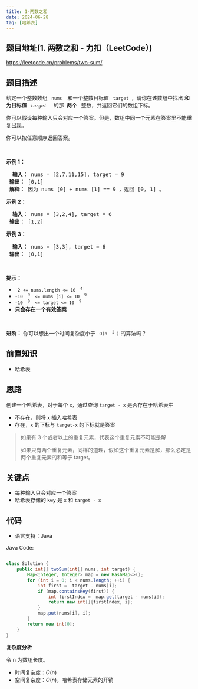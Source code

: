 ```yaml
---
title: 1-两数之和
date: 2024-06-28
tag: [哈希表]
---
```




## 题目地址(1. 两数之和 - 力扣（LeetCode）)

https://leetcode.cn/problems/two-sum/

## 题目描述

<p> 给定一个整数数组 <code> nums </code>&nbsp; 和一个整数目标值 <code> target </code>，请你在该数组中找出 <strong> 和为目标值 </strong> <em> <code> target </code> </em>&nbsp; 的那&nbsp; <strong> 两个 </strong>&nbsp; 整数，并返回它们的数组下标。</p>

<p> 你可以假设每种输入只会对应一个答案。但是，数组中同一个元素在答案里不能重复出现。</p>

<p> 你可以按任意顺序返回答案。</p>

<p>&nbsp; </p>

<p> <strong class="example"> 示例 1：</strong> </p>

<pre> <strong> 输入：</strong> nums = [2,7,11,15], target = 9
<strong> 输出：</strong> [0,1]
<strong> 解释：</strong> 因为 nums [0] + nums [1] == 9 ，返回 [0, 1] 。
</pre>

<p> <strong class="example"> 示例 2：</strong> </p>

<pre> <strong> 输入：</strong> nums = [3,2,4], target = 6
<strong> 输出：</strong> [1,2]
</pre>

<p> <strong class="example"> 示例 3：</strong> </p>

<pre> <strong> 输入：</strong> nums = [3,3], target = 6
<strong> 输出：</strong> [0,1]
</pre>

<p>&nbsp; </p>

<p> <strong> 提示：</strong> </p>

<ul>
	<li> <code> 2 &lt;= nums.length &lt;= 10 <sup> 4 </sup> </code> </li>
	<li> <code>-10 <sup> 9 </sup> &lt;= nums [i] &lt;= 10 <sup> 9 </sup> </code> </li>
	<li> <code>-10 <sup> 9 </sup> &lt;= target &lt;= 10 <sup> 9 </sup> </code> </li>
	<li> <strong> 只会存在一个有效答案 </strong> </li>
</ul>

<p>&nbsp; </p>

<p> <strong> 进阶：</strong> 你可以想出一个时间复杂度小于 <code> O(n <sup> 2 </sup>)</code> 的算法吗？</p>


## 前置知识

- 哈希表

## 思路

创建一个哈希表，对于每个 `x`，通过查询 `target - x` 是否存在于哈希表中

- 不存在，则将 `x` 插入哈希表
- 存在，`x` 的下标与 `target-x` 的下标就是答案

> 如果有 3 个或者以上的重复元素，代表这个重复元素不可能是解
>
> 如果只有两个重复元素，同样的道理，假如这个重复元素是解，那么必定是两个重复元素的和等于 target。

## 关键点

-  每种输入只会对应一个答案
-  哈希表存储的 key 是 `x` 和 `target - x`

## 代码

- 语言支持：Java

Java Code:

```java

class Solution {
    public int[] twoSum(int[] nums, int target) {
        Map<Integer, Integer> map = new HashMap<>();
        for (int i = 0; i < nums.length; ++i) {
            int first =  target - nums[i];
            if (map.containsKey(first)) {
                int firstIndex =  map.get(target - nums[i]);
                return new int[]{firstIndex, i};
            }
            map.put(nums[i], i);
        }
        return new int[0];
    }
}


```

**复杂度分析**

令 n 为数组长度。

- 时间复杂度：$O(n)$
- 空间复杂度：$O(n)$，哈希表存储元素的开销
